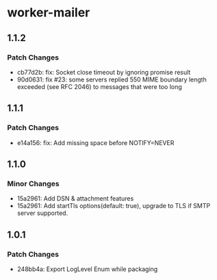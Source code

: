 # worker-mailer

## 1.1.2

### Patch Changes

- cb77d2b: fix: Socket close timeout by ignoring promise result
- 90d0631: fix #23: some servers replied 550 MIME boundary length exceeded (see RFC 2046) to messages that were too long

## 1.1.1

### Patch Changes

- e14a156: fix: Add missing space before NOTIFY=NEVER

## 1.1.0

### Minor Changes

- 15a2961: Add DSN & attachment features
- 15a2961: Add startTls options(default: true), upgrade to TLS if SMTP server supported.

## 1.0.1

### Patch Changes

- 248bb4a: Export LogLevel Enum while packaging
